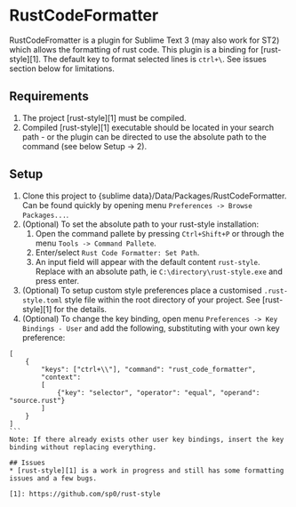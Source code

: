 # RustCodeFormatter
RustCodeFromatter is a plugin for Sublime Text 3 (may also work for ST2) which allows the formatting of rust code. This plugin is a binding for [rust-style][1]. The default key to format selected lines is ```ctrl+\```. See issues section below for limitations.

## Requirements
1. The project [rust-style][1] must be compiled.
2. Compiled [rust-style][1] executable should be located in your search path - or the plugin can be directed to use the absolute path to the command (see below Setup -> 2).

## Setup
1. Clone this project to {sublime data}/Data/Packages/RustCodeFormatter. Can be found quickly by opening menu ```Preferences -> Browse Packages...```.
2. (Optional) To set the absolute path to your rust-style installation:
    1. Open the command pallete by pressing ```Ctrl+Shift+P``` or through the menu ```Tools -> Command Pallete```.
    2. Enter/select ```Rust Code Formatter: Set Path```.
    3. An input field will appear with the default content ```rust-style```. Replace with an absolute path, ie ```C:\directory\rust-style.exe``` and press enter.
3. (Optional) To setup custom style preferences place a customised ```.rust-style.toml``` style file within the root directory of your project. See [rust-style][1] for the details.
4. (Optional) To change the key binding, open menu ```Preferences -> Key Bindings - User``` and add the following, substituting with your own key preference:
````
[
    {
        "keys": ["ctrl+\\"], "command": "rust_code_formatter",
        "context":
        [
            {"key": "selector", "operator": "equal", "operand": "source.rust"}
        ]
    }
]
```
Note: If there already exists other user key bindings, insert the key binding without replacing everything.

## Issues
* [rust-style][1] is a work in progress and still has some formatting issues and a few bugs.

[1]: https://github.com/sp0/rust-style
